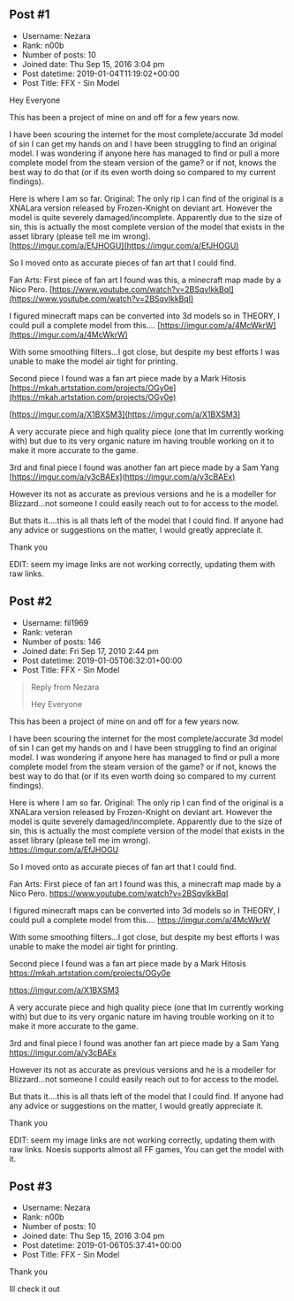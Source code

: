 ## Post #1
- Username: Nezara
- Rank: n00b
- Number of posts: 10
- Joined date: Thu Sep 15, 2016 3:04 pm
- Post datetime: 2019-01-04T11:19:02+00:00
- Post Title: FFX - Sin Model

Hey Everyone

This has been a project of mine on and off for a few years now. 

I have been scouring the internet for the most complete/accurate 3d model of sin I can get my hands on and I have been struggling to find an original model. I was wondering if anyone here has managed to find or pull a more complete model from the steam version of the game? or if not, knows the best way to do that (or if its even worth doing so compared to my current findings). 


Here is where I am so far. 
Original:
The only rip I can find of the original is a XNALara version released by Frozen-Knight on deviant art. However the model is quite severely damaged/incomplete. Apparently due to the size of sin, this is actually the most complete version of the model that exists in the asset library (please tell me im wrong).  
[https://imgur.com/a/EfJHOGU](https://imgur.com/a/EfJHOGU)


So I moved onto as accurate pieces of fan art that I could find.


Fan Arts:
First piece of fan art I found was this, a minecraft map made by a Nico Pero.
[https://www.youtube.com/watch?v=2BSqvlkkBqI](https://www.youtube.com/watch?v=2BSqvlkkBqI)

I figured minecraft maps can be converted into 3d models so in THEORY, I could pull a complete model from this....
[https://imgur.com/a/4McWkrW](https://imgur.com/a/4McWkrW)


With some smoothing filters...I got close, but despite my best efforts I was unable to make the model air tight for printing.


Second piece I found was a fan art piece made by a Mark Hitosis
[https://mkah.artstation.com/projects/OGy0e](https://mkah.artstation.com/projects/OGy0e)

[https://imgur.com/a/X1BXSM3](https://imgur.com/a/X1BXSM3)


A very accurate piece and high quality piece (one that Im currently working with) but due to its very organic nature im having trouble working on it to make it more accurate to the game. 


3rd and final piece I found was another fan art piece made by a Sam Yang
[https://imgur.com/a/y3cBAEx](https://imgur.com/a/y3cBAEx)


However its not as accurate as previous versions and he is a modeller for Blizzard...not someone I could easily reach out to for access to the model. 


But thats it....this is all thats left of the model that I could find. If anyone had any advice or suggestions on the matter, I would greatly appreciate it.

Thank you

EDIT: seem my image links are not working correctly, updating them with raw links.
## Post #2
- Username: fil1969
- Rank: veteran
- Number of posts: 146
- Joined date: Fri Sep 17, 2010 2:44 pm
- Post datetime: 2019-01-05T06:32:01+00:00
- Post Title: FFX - Sin Model

> Reply from Nezara
>
> Hey Everyone

This has been a project of mine on and off for a few years now. 

I have been scouring the internet for the most complete/accurate 3d model of sin I can get my hands on and I have been struggling to find an original model. I was wondering if anyone here has managed to find or pull a more complete model from the steam version of the game? or if not, knows the best way to do that (or if its even worth doing so compared to my current findings). 


Here is where I am so far. 
Original:
The only rip I can find of the original is a XNALara version released by Frozen-Knight on deviant art. However the model is quite severely damaged/incomplete. Apparently due to the size of sin, this is actually the most complete version of the model that exists in the asset library (please tell me im wrong).  
https://imgur.com/a/EfJHOGU


So I moved onto as accurate pieces of fan art that I could find.


Fan Arts:
First piece of fan art I found was this, a minecraft map made by a Nico Pero.
https://www.youtube.com/watch?v=2BSqvlkkBqI

I figured minecraft maps can be converted into 3d models so in THEORY, I could pull a complete model from this....
https://imgur.com/a/4McWkrW


With some smoothing filters...I got close, but despite my best efforts I was unable to make the model air tight for printing.


Second piece I found was a fan art piece made by a Mark Hitosis
https://mkah.artstation.com/projects/OGy0e

https://imgur.com/a/X1BXSM3


A very accurate piece and high quality piece (one that Im currently working with) but due to its very organic nature im having trouble working on it to make it more accurate to the game. 


3rd and final piece I found was another fan art piece made by a Sam Yang
https://imgur.com/a/y3cBAEx


However its not as accurate as previous versions and he is a modeller for Blizzard...not someone I could easily reach out to for access to the model. 


But thats it....this is all thats left of the model that I could find. If anyone had any advice or suggestions on the matter, I would greatly appreciate it.

Thank you

EDIT: seem my image links are not working correctly, updating them with raw links.
Noesis supports almost all FF games, You can get the model with it.
## Post #3
- Username: Nezara
- Rank: n00b
- Number of posts: 10
- Joined date: Thu Sep 15, 2016 3:04 pm
- Post datetime: 2019-01-06T05:37:41+00:00
- Post Title: FFX - Sin Model

Thank you

Ill check it out
